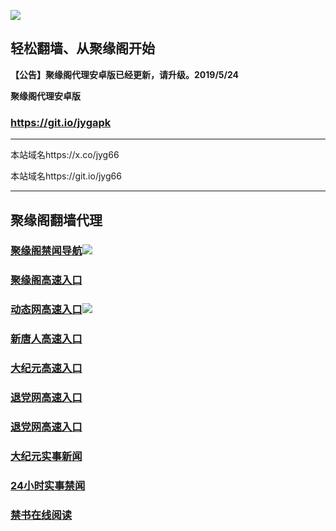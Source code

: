 ![](https://raw.githubusercontent.com/hao369/a/master/j.jpg)



## 轻松翻墙、从聚缘阁开始



**【公告】聚缘阁代理安卓版已经更新，请升级。2019/5/24**

 
**聚缘阁代理安卓版**
### https://git.io/jygapk  

***

本站域名https://x.co/jyg66 

本站域名https://git.io/jyg66



***




## 聚缘阁翻墙代理 



### [聚缘阁禁闻导航](https://f6g32szb5l.execute-api.ap-east-1.amazonaws.com/lin1)![](https://raw.githubusercontent.com/hao369/a/master/jyg.gif)

### [聚缘阁高速入口](https://dpn7y1d1ie.execute-api.ap-northeast-2.amazonaws.com/jt)

### [动态网高速入口](https://f9oj42j1tf.execute-api.ap-east-1.amazonaws.com/de)![](https://raw.githubusercontent.com/hao369/a/master/jygdl.gif)


### [新唐人高速入口](https://super-rain-871e.66662.workers.dev/-----http://wh.jyg7.eu.org/?id=5)

### [大纪元高速入口](https://super-rain-871e.66662.workers.dev/-----http://wh.jyg7.eu.org/?id=7)

### [退党网高速入口](https://super-rain-871e.66662.workers.dev/-----http://wh.jyg7.eu.org/?id=8)

### [退党网高速入口](https://g4sdmnw3le.execute-api.ap-northeast-2.amazonaws.com/reg)






### [大纪元实事新闻](https://git.io/fjmgE)

### [24小时实事禁闻](https://git.io/fj3Go)

### [禁书在线阅读](https://git.io/fjJ5Z)






